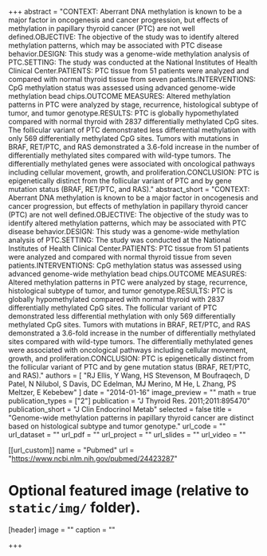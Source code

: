 +++
abstract = "CONTEXT: Aberrant DNA methylation is known to be a major factor in oncogenesis and cancer progression, but effects of methylation in papillary thyroid cancer (PTC) are not well defined.OBJECTIVE: The objective of the study was to identify altered methylation patterns, which may be associated with PTC disease behavior.DESIGN: This study was a genome-wide methylation analysis of PTC.SETTING: The study was conducted at the National Institutes of Health Clinical Center.PATIENTS: PTC tissue from 51 patients were analyzed and compared with normal thyroid tissue from seven patients.INTERVENTIONS: CpG methylation status was assessed using advanced genome-wide methylation bead chips.OUTCOME MEASURES: Altered methylation patterns in PTC were analyzed by stage, recurrence, histological subtype of tumor, and tumor genotype.RESULTS: PTC is globally hypomethylated compared with normal thyroid with 2837 differentially methylated CpG sites. The follicular variant of PTC demonstrated less differential methylation with only 569 differentially methylated CpG sites. Tumors with mutations in BRAF, RET/PTC, and RAS demonstrated a 3.6-fold increase in the number of differentially methylated sites compared with wild-type tumors. The differentially methylated genes were associated with oncological pathways including cellular movement, growth, and proliferation.CONCLUSION: PTC is epigenetically distinct from the follicular variant of PTC and by gene mutation status (BRAF, RET/PTC, and RAS)."
abstract_short = "CONTEXT: Aberrant DNA methylation is known to be a major factor in oncogenesis and cancer progression, but effects of methylation in papillary thyroid cancer (PTC) are not well defined.OBJECTIVE: The objective of the study was to identify altered methylation patterns, which may be associated with PTC disease behavior.DESIGN: This study was a genome-wide methylation analysis of PTC.SETTING: The study was conducted at the National Institutes of Health Clinical Center.PATIENTS: PTC tissue from 51 patients were analyzed and compared with normal thyroid tissue from seven patients.INTERVENTIONS: CpG methylation status was assessed using advanced genome-wide methylation bead chips.OUTCOME MEASURES: Altered methylation patterns in PTC were analyzed by stage, recurrence, histological subtype of tumor, and tumor genotype.RESULTS: PTC is globally hypomethylated compared with normal thyroid with 2837 differentially methylated CpG sites. The follicular variant of PTC demonstrated less differential methylation with only 569 differentially methylated CpG sites. Tumors with mutations in BRAF, RET/PTC, and RAS demonstrated a 3.6-fold increase in the number of differentially methylated sites compared with wild-type tumors. The differentially methylated genes were associated with oncological pathways including cellular movement, growth, and proliferation.CONCLUSION: PTC is epigenetically distinct from the follicular variant of PTC and by gene mutation status (BRAF, RET/PTC, and RAS)."
authors = [ "RJ Ellis, Y Wang, HS Stevenson, M Boufraqech, D Patel, N Nilubol, S Davis, DC Edelman, MJ Merino, M He, L Zhang, PS Meltzer, E Kebebew"  ] 
date = "2014-01-16"
image_preview = ""
math = true
publication_types = ["2"] 
publication = "J Thyroid Res. 2011;2011:895470"
publication_short = "J Clin Endocrinol Metab"
selected = false
title = "Genome-wide methylation patterns in papillary thyroid cancer are distinct based on histological subtype and tumor genotype."
url_code = ""
url_dataset = ""
url_pdf = ""
url_project = ""
url_slides = ""
url_video = ""

[[url_custom]]
name = "Pubmed"
url = "https://www.ncbi.nlm.nih.gov/pubmed/24423287"

# Optional featured image (relative to `static/img/` folder).
[header]
image = ""
caption = ""

+++

